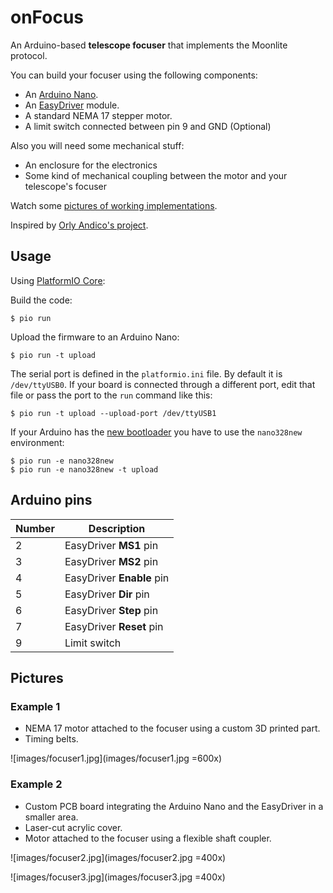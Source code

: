 # onFocus

An Arduino-based **telescope focuser** that implements the Moonlite protocol.

You can build your focuser using the following components:
 * An [Arduino Nano](https://store.arduino.cc/arduino-nano).
 * An [EasyDriver](https://www.sparkfun.com/products/12779) module.
 * A standard NEMA 17 stepper motor.
 * A limit switch connected between pin 9 and GND (Optional)

Also you will need some mechanical stuff:
 * An enclosure for the electronics
 * Some kind of mechanical coupling between the motor and your telescope's focuser

Watch some [pictures of working implementations](#pictures).

Inspired by [Orly Andico's project](http://orlygoingthirty.blogspot.co.nz/2014/04/arduino-based-motor-focuser-controller.html).

## Usage

Using [PlatformIO Core](https://platformio.org/):

Build the code:

    $ pio run

Upload the firmware to an Arduino Nano:

    $ pio run -t upload

The serial port is defined in the `platformio.ini` file.
By default it is `/dev/ttyUSB0`.
If your board is connected through a different port, edit that file or pass the
port to the `run` command like this:

    $ pio run -t upload --upload-port /dev/ttyUSB1

If your Arduino has the [new bootloader](https://docs.platformio.org/en/latest/boards/atmelavr/nanoatmega328new.html)
you have to use the `nano328new` environment:

    $ pio run -e nano328new
    $ pio run -e nano328new -t upload

## Arduino pins

| Number | Description                    | 
|--------|--------------------------------| 
| 2      | EasyDriver **MS1** pin         |
| 3      | EasyDriver **MS2** pin         |
| 4      | EasyDriver **Enable** pin      |
| 5      | EasyDriver **Dir** pin         |
| 6      | EasyDriver **Step** pin        |
| 7      | EasyDriver **Reset** pin       |
| 9      | Limit switch                   |


## Pictures

### Example 1

* NEMA 17 motor attached to the focuser using a custom 3D printed part.
* Timing belts.

![images/focuser1.jpg](images/focuser1.jpg =600x)

### Example 2

* Custom PCB board integrating the Arduino Nano and the EasyDriver in a smaller area.
* Laser-cut acrylic cover.
* Motor attached to the focuser using a flexible shaft coupler.

![images/focuser2.jpg](images/focuser2.jpg =400x)

![images/focuser3.jpg](images/focuser3.jpg =400x)
